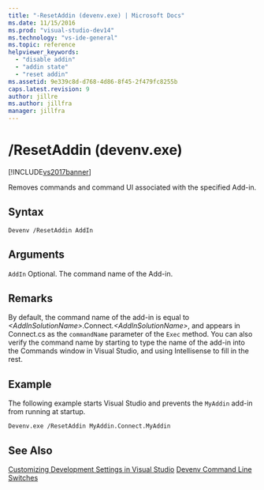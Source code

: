 ```yaml
---
title: "-ResetAddin (devenv.exe) | Microsoft Docs"
ms.date: 11/15/2016
ms.prod: "visual-studio-dev14"
ms.technology: "vs-ide-general"
ms.topic: reference
helpviewer_keywords:
  - "disable addin"
  - "addin state"
  - "reset addin"
ms.assetid: 9e339c8d-d768-4d86-8f45-2f479fc8255b
caps.latest.revision: 9
author: jillre
ms.author: jillfra
manager: jillfra
---
```

# /ResetAddin (devenv.exe)
[!INCLUDE[vs2017banner](../../includes/vs2017banner.md)]

Removes commands and command UI associated with the specified Add-in.

## Syntax

```
Devenv /ResetAddin AddIn
```

## Arguments
 `AddIn`
 Optional. The command name of the Add-in.

## Remarks
 By default, the command name of the add-in is equal to *\<AddInSolutionName>*.Connect<em>.\<AddInSolutionName></em>, and appears in Connect.cs as the `commandName` parameter of the `Exec` method. You can also verify the command name by starting to type the name of the add-in into the Commands window in Visual Studio, and using Intellisense to fill in the rest.

## Example
 The following example starts Visual Studio and prevents the `MyAddin` add-in from running at startup.

```
Devenv.exe /ResetAddin MyAddin.Connect.MyAddin
```

## See Also
 [Customizing Development Settings in Visual Studio](https://msdn.microsoft.com/22c4debb-4e31-47a8-8f19-16f328d7dcd3)
 [Devenv Command Line Switches](../../ide/reference/devenv-command-line-switches.md)
